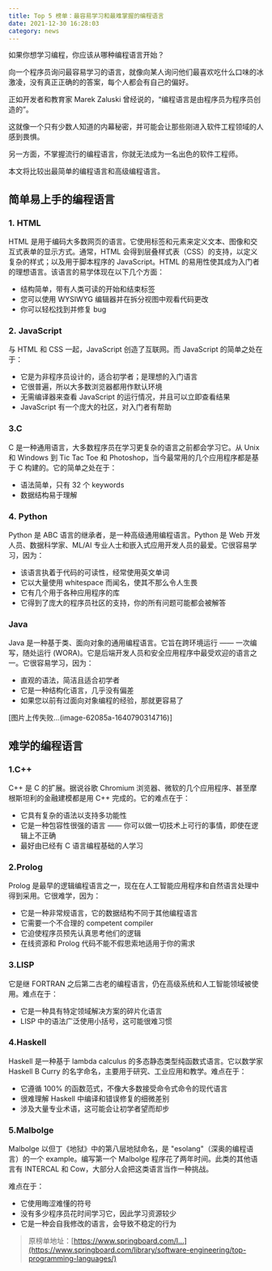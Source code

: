 ```yaml
---
title: Top 5 榜单：最容易学习和最难掌握的编程语言
date: 2021-12-30 16:28:03
category: news
---
```

如果你想学习编程，你应该从哪种编程语言开始？

向一个程序员询问最容易学习的语言，就像向某人询问他们最喜欢吃什么口味的冰激凌，没有真正正确的的答案，每个人都会有自己的偏好。

正如开发者和教育家 Marek Zaluski 曾经说的，“编程语言是由程序员为程序员创造的”。

这就像一个只有少数人知道的内幕秘密，并可能会让那些刚进入软件工程领域的人感到畏惧。

另一方面，不掌握流行的编程语言，你就无法成为一名出色的软件工程师。


本文将比较出最简单的编程语言和高级编程语言。

## 简单易上手的编程语言

### 1. HTML

HTML 是用于编码大多数网页的语言。它使用标签和元素来定义文本、图像和交互式表单的显示方式。通常，HTML 会得到层叠样式表（CSS）的支持，以定义复杂的样式；以及用于脚本程序的 JavaScript。HTML 的易用性使其成为入门者的理想语言。该语言的易学体现在以下几个方面：

*   结构简单，带有人类可读的开始和结束标签
*   您可以使用 WYSIWYG 编辑器并在拆分视图中观看代码更改
*   你可以轻松找到并修复 bug

### 2. JavaScript

与 HTML 和 CSS 一起，JavaScript 创造了互联网。而 JavaScript 的简单之处在于：

*   它是为非程序员设计的，适合初学者；是理想的入门语言
*   它很普遍，所以大多数浏览器都用作默认环境
*   无需编译器来查看 JavaScript 的运行情况，并且可以立即查看结果
*   JavaScript 有一个庞大的社区，对入门者有帮助

### 3.C

C 是一种通用语言，大多数程序员在学习更复杂的语言之前都会学习它。从 Unix 和 Windows 到 Tic Tac Toe 和 Photoshop，当今最常用的几个应用程序都是基于 C 构建的。它的简单之处在于：

*   语法简单，只有 32 个 keywords
*   数据结构易于理解

### 4. Python

Python 是 ABC 语言的继承者，是一种高级通用编程语言。Python 是 Web 开发人员、数据科学家、ML/AI 专业人士和嵌入式应用开发人员的最爱。它很容易学习，因为：

*   该语言执着于代码的可读性，经常使用英文单词
*   它以大量使用 whitespace 而闻名，使其不那么令人生畏
*   它有几个用于各种应用程序的库
*   它得到了庞大的程序员社区的支持，你的所有问题可能都会被解答

### Java

Java 是一种基于类、面向对象的通用编程语言。它旨在跨环境运行 —— 一次编写，随处运行 (WORA)。它是后端开发人员和安全应用程序中最受欢迎的语言之一。它很容易学习，因为：

*   直观的语法，简洁且适合初学者
*   它是一种结构化语言，几乎没有偏差
*   如果您以前有过面向对象编程的经验，那就更容易了

[图片上传失败...(image-62085a-1640790314716)] 

## 难学的编程语言

### 1.C++

C++ 是 C 的扩展。据说谷歌 Chromium 浏览器、微软的几个应用程序、甚至摩根斯坦利的金融建模都是用 C++ 完成的。它的难点在于：

*   它具有复杂的语法以支持多功能性
*   它是一种包容性很强的语言 —— 你可以做一切技术上可行的事情，即使在逻辑上不正确
*   最好由已经有 C 语言编程基础的人学习

### 2.Prolog

Prolog 是最早的逻辑编程语言之一，现在在人工智能应用程序和自然语言处理中得到采用。它很难学，因为：

*   它是一种非常规语言，它的数据结构不同于其他编程语言
*   它需要一个不合理的 competent compiler
*   它迫使程序员预先认真思考他们的逻辑
*   在线资源和 Prolog 代码不能不假思索地适用于你的需求

### 3.LISP

它是继 FORTRAN 之后第二古老的编程语言，仍在高级系统和人工智能领域被使用。难点在于：

*   它是一种具有特定领域解决方案的碎片化语言
*   LISP 中的语法广泛使用小括号，这可能很难习惯

### 4.Haskell

Haskell 是一种基于 lambda calculus 的多态静态类型纯函数式语言。它以数学家 Haskell B Curry 的名字命名，主要用于研究、工业应用和教学。难点在于：

*   它遵循 100% 的函数范式，不像大多数接受命令式命令的现代语言
*   很难理解 Haskell 中编译和错误修复的细微差别
*   涉及大量专业术语，这可能会让初学者望而却步

### 5.Malbolge

Malbolge 以但丁《地狱》中的第八层地狱命名，是 "esolang"（深奥的编程语言）的一个 example。编写第一个 Malbolge 程序花了两年时间。此类的其他语言有 INTERCAL 和 Cow，大部分人会把这类语言当作一种挑战。

难点在于：

*   它使用晦涩难懂的符号
*   没有多少程序员花时间学习它，因此学习资源较少
*   它是一种会自我修改的语言，会导致不稳定的行为

>原榜单地址：[https://www.springboard.com/l...](https://www.springboard.com/library/software-engineering/top-programming-languages/)
